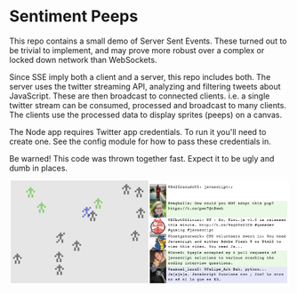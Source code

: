 # Sentiment Peeps

This repo contains a small demo of Server Sent Events. These turned out to be trivial to implement,
and may prove more robust over a complex or locked down network than WebSockets.

Since SSE imply both a client and a server, this repo includes both. The server uses the twitter
streaming API, analyzing and filtering tweets about JavaScript. These are then broadcast to
connected clients. i.e. a single twitter stream can be consumed, processed and broadcast to many
clients. The clients use the processed data to display sprites (peeps) on a canvas.

The Node app requires Twitter app credentials. To run it you'll need to create one. See the config
module for how to pass these credentials in.

Be warned! This code was thrown together fast. Expect it to be ugly and dumb in places.

![peeps](peeps.png)
